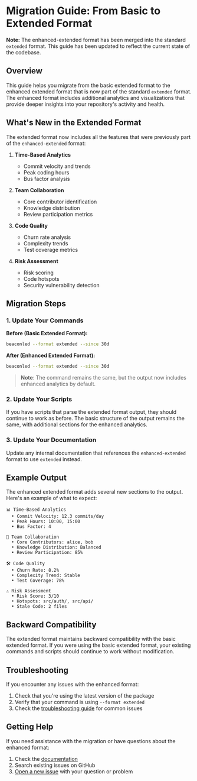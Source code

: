 # Migration Guide: From Basic to Extended Format

**Note:** The enhanced-extended format has been merged into the standard `extended` format. This guide has been updated to reflect the current state of the codebase.

## Overview

This guide helps you migrate from the basic extended format to the enhanced extended format that is now part of the standard `extended` format. The enhanced format includes additional analytics and visualizations that provide deeper insights into your repository's activity and health.

## What's New in the Extended Format

The extended format now includes all the features that were previously part of the `enhanced-extended` format:

1. **Time-Based Analytics**
   - Commit velocity and trends
   - Peak coding hours
   - Bus factor analysis

2. **Team Collaboration**
   - Core contributor identification
   - Knowledge distribution
   - Review participation metrics

3. **Code Quality**
   - Churn rate analysis
   - Complexity trends
   - Test coverage metrics

4. **Risk Assessment**
   - Risk scoring
   - Code hotspots
   - Security vulnerability detection

## Migration Steps

### 1. Update Your Commands

**Before (Basic Extended Format):**
```bash
beaconled --format extended --since 30d
```

**After (Enhanced Extended Format):**
```bash
beaconled --format extended --since 30d
```

> **Note**: The command remains the same, but the output now includes enhanced analytics by default.

### 2. Update Your Scripts

If you have scripts that parse the extended format output, they should continue to work as before. The basic structure of the output remains the same, with additional sections for the enhanced analytics.

### 3. Update Your Documentation

Update any internal documentation that references the `enhanced-extended` format to use `extended` instead.

## Example Output

The enhanced extended format adds several new sections to the output. Here's an example of what to expect:

```
📊 Time-Based Analytics
  • Commit Velocity: 12.3 commits/day
  • Peak Hours: 10:00, 15:00
  • Bus Factor: 4

👥 Team Collaboration
  • Core Contributors: alice, bob
  • Knowledge Distribution: Balanced
  • Review Participation: 85%

🛠️ Code Quality
  • Churn Rate: 8.2%
  • Complexity Trend: Stable
  • Test Coverage: 78%

⚠️ Risk Assessment
  • Risk Score: 3/10
  • Hotspots: src/auth/, src/api/
  • Stale Code: 2 files
```

## Backward Compatibility

The extended format maintains backward compatibility with the basic extended format. If you were using the basic extended format, your existing commands and scripts should continue to work without modification.

## Troubleshooting

If you encounter any issues with the enhanced format:

1. Check that you're using the latest version of the package
2. Verify that your command is using `--format extended`
3. Check the [troubleshooting guide](../integration/troubleshooting.md) for common issues

## Getting Help

If you need assistance with the migration or have questions about the enhanced format:

1. Check the [documentation](https://github.com/yourorg/beacon-delivery-compass/docs)
2. Search existing issues on GitHub
3. [Open a new issue](https://github.com/yourorg/beacon-delivery-compass/issues/new) with your question or problem
